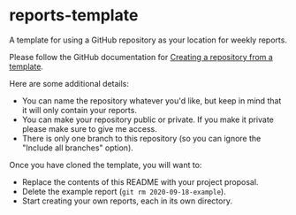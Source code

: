 # reports-template

A template for using a GitHub repository as your location for weekly reports.

Please follow the GitHub documentation for [Creating a repository from a template](https://docs.github.com/en/github/creating-cloning-and-archiving-repositories/creating-a-repository-from-a-template).

Here are some additional details:

- You can name the repository whatever you'd like, but keep in mind that it will only contain your reports.
- You can make your repository public or private. If you make it private please make sure to give me access.
- There is only one branch to this repository (so you can ignore the "Include all branches" option).

Once you have cloned the template, you will want to:

- Replace the contents of this README with your project proposal.
- Delete the example report (`git rm 2020-09-18-example`).
- Start creating your own reports, each in its own directory.